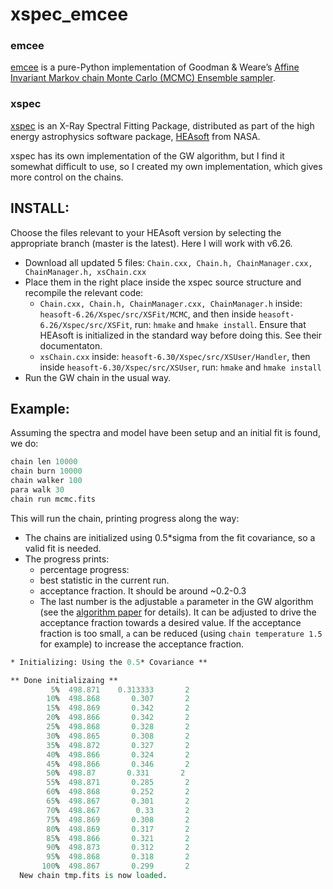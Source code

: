 # xspec_emcee

### emcee
[emcee](https://emcee.readthedocs.io/en/stable/) is a pure-Python implementation of Goodman & Weare’s [Affine Invariant Markov chain Monte Carlo (MCMC) Ensemble sampler](http://msp.berkeley.edu/camcos/2010/5-1/p04.xhtml).

### xspec
[xspec](https://heasarc.gsfc.nasa.gov/xanadu/xspec/) is an X-Ray Spectral Fitting Package, distributed as part of the high energy astrophysics software package, [HEAsoft](https://heasarc.gsfc.nasa.gov/docs/software/lheasoft/) from NASA.

xspec has its own implementation of the GW algorithm, but I find it somewhat difficult to use, so I created my own implementation, which gives more control on the chains.

## INSTALL:
Choose the files relevant to your HEAsoft version by selecting the appropriate branch (master is the latest). Here I will work with v6.26.
- Download all updated 5 files: `Chain.cxx, Chain.h, ChainManager.cxx, ChainManager.h, xsChain.cxx`
- Place them in the right place inside the xspec source structure and recompile the relevant code:
  - `Chain.cxx, Chain.h, ChainManager.cxx, ChainManager.h` inside: `heasoft-6.26/Xspec/src/XSFit/MCMC`, and then inside `heasoft-6.26/Xspec/src/XSFit`, run: `hmake` and `hmake install`. Ensure that HEAsoft is initialized in the standard way before doing this. See their documentaton.
  - `xsChain.cxx` inside: `heasoft-6.30/Xspec/src/XSUser/Handler`, then inside `heasoft-6.30/Xspec/src/XSUser`, run: `hmake` and `hmake install`
- Run the GW chain in the usual way.


## Example:
Assuming the spectra and model have been setup and an initial fit is found, we do:
```tcl
chain len 10000
chain burn 10000
chain walker 100
para walk 30
chain run mcmc.fits
```
This will run the chain, printing progress along the way:
- The chains are initialized using 0.5*sigma from the fit covariance, so a valid fit is needed.
- The progress prints:
  - percentage progress:
  - best statistic in the current run.
  - acceptance fraction. It should be around ~0.2-0.3
  - The last number is the adjustable `a` parameter in the GW algorithm (see the [algorithm paper](https://arxiv.org/abs/1202.3665) for details). It can be adjusted to drive the acceptance fraction towards a desired value. If the acceptance fraction is too small, `a` can be reduced (using `chain temperature 1.5` for example) to increase the acceptance fraction.

```tcl
* Initializing: Using the 0.5* Covariance **

** Done initializaing **
         5%  498.871    0.313333       2
        10%  498.868       0.307       2
        15%  498.869       0.342       2
        20%  498.866       0.342       2
        25%  498.868       0.328       2
        30%  498.865       0.308       2
        35%  498.872       0.327       2
        40%  498.866       0.324       2
        45%  498.866       0.346       2
        50%  498.87       0.331       2
        55%  498.871       0.285       2
        60%  498.868       0.252       2
        65%  498.867       0.301       2
        70%  498.867        0.33       2
        75%  498.869       0.308       2
        80%  498.869       0.317       2
        85%  498.866       0.321       2
        90%  498.873       0.312       2
        95%  498.868       0.318       2
       100%  498.867       0.299       2
  New chain tmp.fits is now loaded.

```
